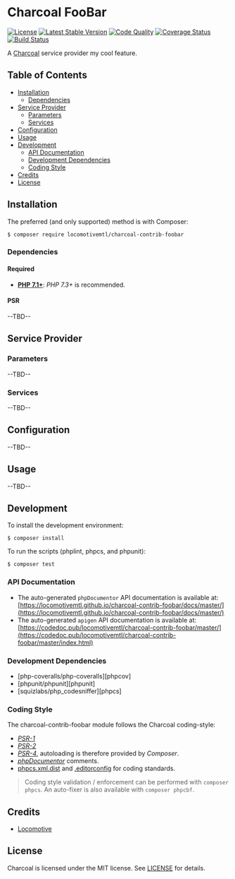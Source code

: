 Charcoal FooBar
===============

[![License][badge-license]][charcoal-contrib-foobar]
[![Latest Stable Version][badge-version]][charcoal-contrib-foobar]
[![Code Quality][badge-scrutinizer]][dev-scrutinizer]
[![Coverage Status][badge-coveralls]][dev-coveralls]
[![Build Status][badge-travis]][dev-travis]

A [Charcoal][charcoal-app] service provider my cool feature.



## Table of Contents

-   [Installation](#installation)
    -   [Dependencies](#dependencies)
-   [Service Provider](#service-provider)
    -   [Parameters](#parameters)
    -   [Services](#services)
-   [Configuration](#configuration)
-   [Usage](#usage)
-   [Development](#development)
    -  [API Documentation](#api-documentation)
    -  [Development Dependencies](#development-dependencies)
    -  [Coding Style](#coding-style)
-   [Credits](#credits)
-   [License](#license)



## Installation

The preferred (and only supported) method is with Composer:

```shell
$ composer require locomotivemtl/charcoal-contrib-foobar
```



### Dependencies

#### Required

-   [**PHP 7.1+**](https://php.net): _PHP 7.3+_ is recommended.



#### PSR

--TBD--



## Service Provider

### Parameters

--TBD--



### Services

--TBD--



## Configuration

--TBD--



## Usage

--TBD--



## Development

To install the development environment:

```shell
$ composer install
```

To run the scripts (phplint, phpcs, and phpunit):

```shell
$ composer test
```



### API Documentation

-   The auto-generated `phpDocumentor` API documentation is available at:  
    [https://locomotivemtl.github.io/charcoal-contrib-foobar/docs/master/](https://locomotivemtl.github.io/charcoal-contrib-foobar/docs/master/)
-   The auto-generated `apigen` API documentation is available at:  
    [https://codedoc.pub/locomotivemtl/charcoal-contrib-foobar/master/](https://codedoc.pub/locomotivemtl/charcoal-contrib-foobar/master/index.html)



### Development Dependencies

-   [php-coveralls/php-coveralls][phpcov]
-   [phpunit/phpunit][phpunit]
-   [squizlabs/php_codesniffer][phpcs]



### Coding Style

The charcoal-contrib-foobar module follows the Charcoal coding-style:

-   [_PSR-1_][psr-1]
-   [_PSR-2_][psr-2]
-   [_PSR-4_][psr-4], autoloading is therefore provided by _Composer_.
-   [_phpDocumentor_](http://phpdoc.org/) comments.
-   [phpcs.xml.dist](phpcs.xml.dist) and [.editorconfig](.editorconfig) for coding standards.

> Coding style validation / enforcement can be performed with `composer phpcs`. An auto-fixer is also available with `composer phpcbf`.



## Credits

-   [Locomotive](https://locomotive.ca/)



## License

Charcoal is licensed under the MIT license. See [LICENSE](LICENSE) for details.



[charcoal-contrib-foobar]:  https://packagist.org/packages/locomotivemtl/charcoal-contrib-foobar
[charcoal-app]:             https://packagist.org/packages/locomotivemtl/charcoal-app

[dev-scrutinizer]:    https://scrutinizer-ci.com/g/locomotivemtl/charcoal-contrib-foobar/
[dev-coveralls]:      https://coveralls.io/r/locomotivemtl/charcoal-contrib-foobar
[dev-travis]:         https://travis-ci.org/locomotivemtl/charcoal-contrib-foobar

[badge-license]:      https://img.shields.io/packagist/l/locomotivemtl/charcoal-contrib-foobar.svg?style=flat-square
[badge-version]:      https://img.shields.io/packagist/v/locomotivemtl/charcoal-contrib-foobar.svg?style=flat-square
[badge-scrutinizer]:  https://img.shields.io/scrutinizer/g/locomotivemtl/charcoal-contrib-foobar.svg?style=flat-square
[badge-coveralls]:    https://img.shields.io/coveralls/locomotivemtl/charcoal-contrib-foobar.svg?style=flat-square
[badge-travis]:       https://img.shields.io/travis/locomotivemtl/charcoal-contrib-foobar.svg?style=flat-square

[psr-1]:  https://www.php-fig.org/psr/psr-1/
[psr-2]:  https://www.php-fig.org/psr/psr-2/
[psr-3]:  https://www.php-fig.org/psr/psr-3/
[psr-4]:  https://www.php-fig.org/psr/psr-4/
[psr-6]:  https://www.php-fig.org/psr/psr-6/
[psr-7]:  https://www.php-fig.org/psr/psr-7/
[psr-11]: https://www.php-fig.org/psr/psr-11/
[psr-12]: https://www.php-fig.org/psr/psr-12/
